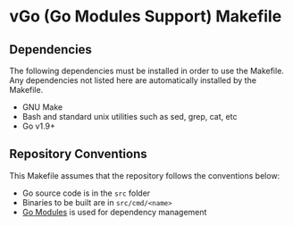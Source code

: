 # vGo (Go Modules Support) Makefile

## Dependencies

The following dependencies must be installed in order to use the Makefile. Any
dependencies not listed here are automatically installed by the Makefile.

- GNU Make
- Bash and standard unix utilities such as sed, grep, cat, etc
- Go v1.9+

## Repository Conventions

This Makefile assumes that the repository follows the conventions below:

- Go source code is in the `src` folder
- Binaries to be built are in `src/cmd/<name>`
- [Go Modules](https://github.com/golang/go/wiki/Modules) is used for dependency management

